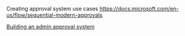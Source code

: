 Creating approval system use cases
https://docs.microsoft.com/en-us/flow/sequential-modern-approvals


[Building an admin approval system](https://stackoverflow.com/questions/44238029/best-practices-to-build-an-admin-approval-system)
